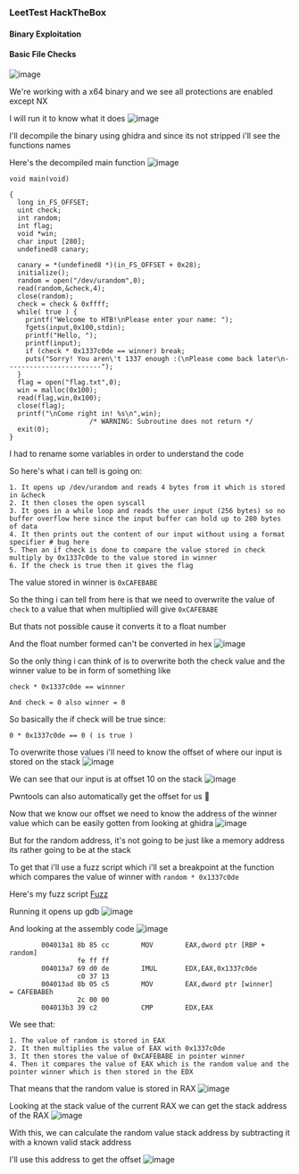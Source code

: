 <h3> LeetTest HackTheBox </h3>

#### Binary Exploitation

#### Basic File Checks
![image](https://user-images.githubusercontent.com/113513376/222926984-d2674583-204a-4bd3-abe8-a9c67e8299a0.png)

We're working with a x64 binary and we see all protections are enabled except NX 

I will run it to know what it does
![image](https://user-images.githubusercontent.com/113513376/222927055-2d0c93f5-4754-490c-91dc-198ddf876ebc.png)

I'll decompile the binary using ghidra and since its not stripped i'll see the functions names

Here's the decompiled main function
![image](https://user-images.githubusercontent.com/113513376/222927106-fb68a2e4-546f-47d9-89f4-8f4f09c4d059.png)

```
void main(void)

{
  long in_FS_OFFSET;
  uint check;
  int random;
  int flag;
  void *win;
  char input [280];
  undefined8 canary;
  
  canary = *(undefined8 *)(in_FS_OFFSET + 0x28);
  initialize();
  random = open("/dev/urandom",0);
  read(random,&check,4);
  close(random);
  check = check & 0xffff;
  while( true ) {
    printf("Welcome to HTB!\nPlease enter your name: ");
    fgets(input,0x100,stdin);
    printf("Hello, ");
    printf(input);
    if (check * 0x1337c0de == winner) break;
    puts("Sorry! You aren\'t 1337 enough :(\nPlease come back later\n------------------------");
  }
  flag = open("flag.txt",0);
  win = malloc(0x100);
  read(flag,win,0x100);
  close(flag);
  printf("\nCome right in! %s\n",win);
                    /* WARNING: Subroutine does not return */
  exit(0);
}
```

I had to rename some variables in order to understand the code

So here's what i can tell is going on:

```
1. It opens up /dev/urandom and reads 4 bytes from it which is stored in &check
2. It then closes the open syscall
3. It goes in a while loop and reads the user input (256 bytes) so no buffer overflow here since the input buffer can hold up to 280 bytes of data
4. It then prints out the content of our input without using a format specifier # bug here
5. Then an if check is done to compare the value stored in check multiply by 0x1337c0de to the value stored in winner
6. If the check is true then it gives the flag
```

The value stored in winner is `0xCAFEBABE`

So the thing i can tell from here is that we need to overwrite the value of `check` to a value that when multiplied will give `0xCAFEBABE`

But thats not possible cause it converts it to a float number 

And the float number formed can't be converted in hex
![image](https://user-images.githubusercontent.com/113513376/222929024-e6b129bb-6299-4915-ba1e-7c103c23de71.png)

So the only thing i can think of is to overwrite both the check value and the winner value to be in form of something like

```
check * 0x1337c0de == winnner 

And check = 0 also winner = 0
```

So basically the if check will be true since:

```
0 * 0x1337c0de == 0 ( is true )
```

To overwrite those values i'll need to know the offset of where our input is stored on the stack
![image](https://user-images.githubusercontent.com/127159644/223870459-b75a7eb2-804f-4aa5-8fa0-b2871caebf2d.png)

We can see that our input is at offset 10 on the stack
![image](https://user-images.githubusercontent.com/127159644/223870547-a11a7749-715a-47b7-b0ac-423880252034.png)

Pwntools can also automatically get the offset for us 🙂

Now that we know our offset we need to know the address of the winner value which can be easily gotten from looking at ghidra
![image](https://user-images.githubusercontent.com/127159644/223877359-bf05750c-0640-4106-ba0a-5f5964be5115.png)

But for the random address, it's not going to be just like a memory address its rather going to be at the stack

To get that i'll use a fuzz script which i'll set a breakpoint at the function which compares the value of winner with `random * 0x1337c0de` 

Here's my fuzz script [Fuzz](https://github.com/markuched13/markuched13.github.io/blob/main/solvescript/htb/pwn/leet_test/fuzz.py)

Running it opens up gdb
![image](https://user-images.githubusercontent.com/127159644/223880282-fe0382d5-e6d6-4a87-a4c2-d5c92c7916b5.png)

And looking at the assembly code 
![image](https://user-images.githubusercontent.com/127159644/223880435-72009337-c807-4f58-83c9-cd29543e5bfd.png)

```
        004013a1 8b 85 cc        MOV        EAX,dword ptr [RBP + random]
                 fe ff ff
        004013a7 69 d0 de        IMUL       EDX,EAX,0x1337c0de
                 c0 37 13
        004013ad 8b 05 c5        MOV        EAX,dword ptr [winner]                           = CAFEBABEh
                 2c 00 00
        004013b3 39 c2           CMP        EDX,EAX
```

We see that:

```
1. The value of random is stored in EAX
2. It then multiplies the value of EAX with 0x1337c0de
3. It then stores the value of 0xCAFEBABE in pointer winner
4. Then it compares the value of EAX which is the random value and the pointer winner which is then stored in the EDX
```

That means that the random value is stored in RAX
![image](https://user-images.githubusercontent.com/127159644/223881236-907a69ac-e988-4fbd-9ca8-e5240dd5ec63.png)

Looking at the stack value of the current RAX we can get the stack address of the RAX
![image](https://user-images.githubusercontent.com/127159644/223881428-5a546bdd-fa97-475f-b233-43719c927aca.png)

With this, we can calculate the random value stack address by subtracting it with a known valid stack address

I'll use this address to get the offset
![image](https://user-images.githubusercontent.com/127159644/223881779-f23e7ebc-0ebb-4d0c-96a1-67de82194192.png)


